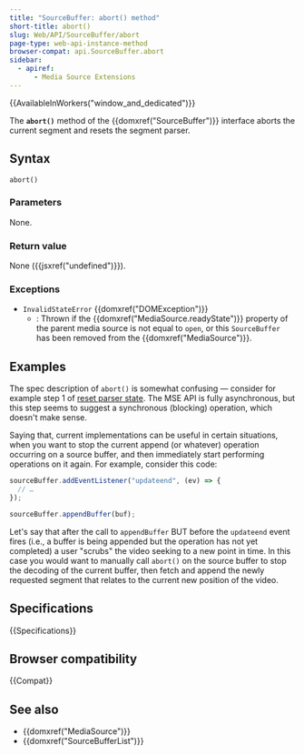 ```yaml
---
title: "SourceBuffer: abort() method"
short-title: abort()
slug: Web/API/SourceBuffer/abort
page-type: web-api-instance-method
browser-compat: api.SourceBuffer.abort
sidebar:
  - apiref:
      - Media Source Extensions
---
```


{{AvailableInWorkers("window_and_dedicated")}}

The **`abort()`** method of the {{domxref("SourceBuffer")}}
interface aborts the current segment and resets the segment parser.

## Syntax

```js-nolint
abort()
```

### Parameters

None.

### Return value

None ({{jsxref("undefined")}}).

### Exceptions

- `InvalidStateError` {{domxref("DOMException")}}
  - : Thrown if the {{domxref("MediaSource.readyState")}} property of the
    parent media source is not equal to `open`, or this
    `SourceBuffer` has been removed from the
    {{domxref("MediaSource")}}.

## Examples

The spec description of `abort()` is somewhat confusing — consider for
example step 1 of [reset parser state](https://w3c.github.io/media-source/index.html#sourcebuffer-reset-parser-state). The MSE API is fully asynchronous, but this step seems to suggest a
synchronous (blocking) operation, which doesn't make sense.

Saying that, current implementations can be useful in certain situations, when you want
to stop the current append (or whatever) operation occurring on a source buffer, and then
immediately start performing operations on it again. For example, consider this code:

```js
sourceBuffer.addEventListener("updateend", (ev) => {
  // …
});

sourceBuffer.appendBuffer(buf);
```

Let's say that after the call to `appendBuffer` BUT before the
`updateend` event fires (i.e., a buffer is being appended but the operation
has not yet completed) a user "scrubs" the video seeking to a new point in time. In
this case you would want to manually call `abort()` on the source buffer to
stop the decoding of the current buffer, then fetch and append the newly requested
segment that relates to the current new position of the video.

## Specifications

{{Specifications}}

## Browser compatibility

{{Compat}}

## See also

- {{domxref("MediaSource")}}
- {{domxref("SourceBufferList")}}
